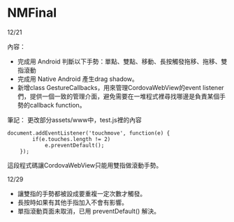 NMFinal
=======
12/21

內容：
- 完成用 Android 判斷以下手勢：單點、雙點、移動、長按觸發拖移、拖移、雙指滾動
- 完成用 Native Android 產生drag shadow。
- 新增class GestureCallbacks，用來管理CordovaWebView的event listener們，提供一個一致的管理介面，避免需要在一堆程式裡尋找哪邊是負責某個手勢的callback function。

筆記：
更改部分assets/www中，test.js裡的內容
```
document.addEventListener('touchmove', function(e) {
        if(e.touches.length != 2)
            e.preventDefault();
    });
```
這段程式碼讓CordovaWebView只能用雙指做滾動手勢。

12/29

- 讓雙指的手勢都被設成要重複一定次數才觸發。
- 長按時如果有其他手指加入不會有影響。
- 單指滾動頁面未取消，已用 preventDefault() 解決。